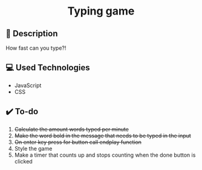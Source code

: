 <div align="center">

# Typing game #


<div align="left">

## :page_facing_up: Description

How fast can you type?!


## :computer: Used Technologies
- JavaScript
- CSS

## :heavy_check_mark: To-do ##
1. ~~Calculate the amount words typed per minute~~
2. ~~Make the word bold in the message that needs to be typed in the input~~
2. ~~On enter key press for button call endplay function~~
3. Style the game
4. Make a timer that counts up and stops counting when the done button is clicked
